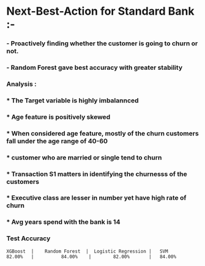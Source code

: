 # Next-Best-Action for Standard Bank :-

### - Proactively finding whether the customer is going to churn or not.

### - Random Forest gave best accuracy with greater stability

### Analysis :

### * The Target variable is highly imbalannced
### * Age feature is positively skewed
### * When considered age feature, mostly of the churn customers fall under the age range of 40-60
### * customer who are married or single tend to churn
### * Transaction S1 matters in identifying the churnesss of the customers
### * Executive class are lesser in number yet have high rate of churn
### * Avg years spend with the bank is 14

### Test Accuracy
	XGBoost  |    Random Forest  |	Logistic Regression |   SVM 
	82.00%   |          84.00%    |        82.00%       |   84.00% 
